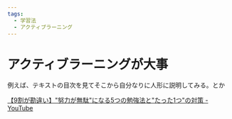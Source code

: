 ```yaml
---
tags:
  - 学習法
  - アクティブラーニング
---
```

# アクティブラーニングが大事

例えば、テキストの目次を見てそこから自分なりに人形に説明してみる。とか


[【9割が勘違い】"努力が無駄"になる5つの勉強法と"たった1つ"の対策 - YouTube](https://www.youtube.com/watch?v=kV82DFNVxdY)